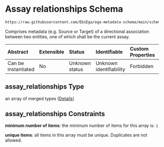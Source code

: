 # Assay relationships Schema

```txt
https://raw.githubusercontent.com/EbiEga/ega-metadata-schema/main/schemas/EGA.assay.json#/properties/assay_relationships
```

Comprises metadata (e.g. Source or Target) of a directional association between two entities, one of which shall be the current assay.

| Abstract            | Extensible | Status         | Identifiable            | Custom Properties | Additional Properties | Access Restrictions | Defined In                                                                 |
| :------------------ | :--------- | :------------- | :---------------------- | :---------------- | :-------------------- | :------------------ | :------------------------------------------------------------------------- |
| Can be instantiated | No         | Unknown status | Unknown identifiability | Forbidden         | Forbidden             | none                | [EGA.assay.json\*](../../../schemas/EGA.assay.json "open original schema") |

## assay\_relationships Type

an array of merged types ([Details](ega-11-properties-assay-relationships-items.md))

## assay\_relationships Constraints

**minimum number of items**: the minimum number of items for this array is: `1`

**unique items**: all items in this array must be unique. Duplicates are not allowed.
